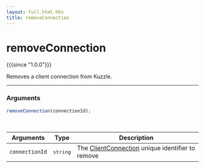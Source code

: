 ```yaml
---
layout: full.html.hbs
title: removeConnection
---
```


# removeConnection

{{{since "1.0.0"}}}

Removes a client connection from Kuzzle.

---

### Arguments

```js
removeConnection(connectionId);
```

<br/>

| Arguments      | Type              | Description                                                                               |
| -------------- | ----------------- | ----------------------------------------------------------------------------------------- |
| `connectionId` | <pre>string</pre> | The [ClientConnection](/protocols/1/context/clientconnection) unique identifier to remove |
